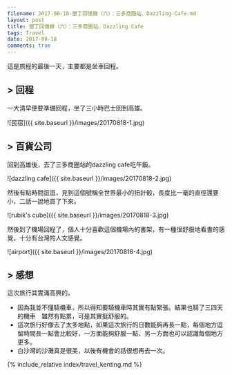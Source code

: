```yaml
---
filename: 2017-08-18-墾丁回憶錄（六）：三多商圈站、Dazzling-Cafe.md
layout: post
title: 墾丁回憶錄（六）：三多商圈站、Dazzling Cafe
tags: Travel
date: 2017-08-18
comments: true
---
```

這是旅程的最後一天，主要都是坐車回程。

## > 回程
一大清早便要準備回程，坐了三小時巴士回到高雄。

![民宿]({{ site.baseurl }}/images/20170818-1.jpg)

## > 百貨公司
回到高雄後，去了三多商圈站的dazzling cafe吃午飯。

![dazzling cafe]({{ site.baseurl }}/images/20170818-2.jpg)

然後有點時間逛逛，見到這個號稱全世界最小的扭計骰，長度比一毫的直徑還要小，二話一說地買了下來。

![rubik's cube]({{ site.baseurl }}/images/20170818-3.jpg)

然後到了機場回程了，個人十分喜歡這個機場內的書架，有一種很舒服地看書的感覺，十分有台灣的人文感覺。

![airport]({{ site.baseurl }}/images/20170818-4.jpg)

## > 感想

這次旅行其實滿高興的。

* 因為我並不懂騎機車，所以得知要騎機車時其實有點緊張。結果也騎了三四天的機車　雖然有點累，可是其實挺舒服的。
* 這次旅行好像去了太多地點，如果這次旅行的日數能夠再長一點，每個地方逗留時間長一點會比較好，一方面能夠舒服一點、另一方面也可以認識每個地方更多。
* 白沙灣的沙灘真是很美，以後有機會的話很想再去一次。

{% include_relative index/travel_kenting.md %}